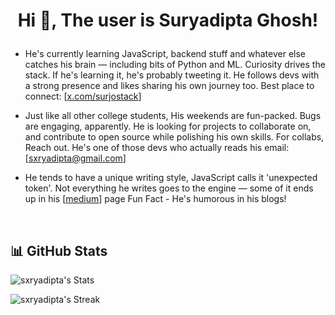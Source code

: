 

# <p align="center">Hi 👋, The user is Suryadipta Ghosh!</p>




- He's currently learning JavaScript, backend stuff and whatever else catches his brain — including bits of Python and ML. Curiosity drives the stack. If he's learning it, he's probably tweeting it. He follows devs with a strong presence and likes sharing his own journey too. Best place to connect: [[x.com/surjostack](https://x.com/surjostack)]

- Just like all other college students, His weekends are fun-packed. Bugs are engaging, apparently. He is looking for projects to collaborate on, and contribute to open source while polishing his own skills. For collabs, Reach out. He's one of those devs who actually reads his email: [sxryadipta@gmail.com]

- He tends to have a unique writing style, JavaScript calls it 'unexpected token'. Not everything he writes goes to the engine — some of it ends up in his [[medium](https://medium.com/@sxryadipta)] page Fun Fact - He's humorous in his blogs!

 

&nbsp;




## 📊 GitHub Stats

![sxryadipta's Stats](https://github-readme-stats.vercel.app/api?username=sxryadipta&theme=vision-friendly-dark&show_icons=true&hide_border=false&count_private=true)

![sxryadipta's Streak](https://github-readme-streak-stats.herokuapp.com/?user=sxryadipta&theme=highcontrast&hide_border=false)
 
</div>



###
